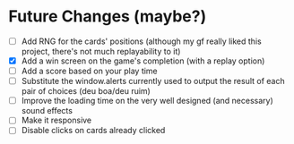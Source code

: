 # Future Changes (maybe?)
- [ ] Add RNG for the cards' positions (although my gf really liked this project, there's not much replayability to it)
- [X] Add a win screen on the game's completion (with a replay option)
- [ ] Add a score based on your play time
- [ ] Substitute the window.alerts currently used to output the result of each pair of choices (deu boa/deu ruim)
- [ ] Improve the loading time on the very well designed (and necessary) sound effects
- [ ] Make it responsive
- [ ] Disable clicks on cards already clicked
